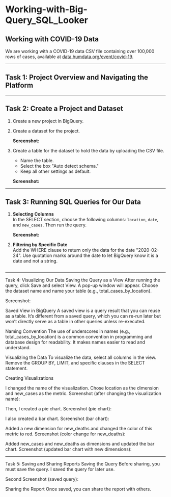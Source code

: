 # Working-with-Big-Query_SQL_Looker


## Working with COVID-19 Data
We are working with a COVID-19 data CSV file containing over 100,000 rows of cases, available at [data.humdata.org/event/covid-19](https://data.humdata.org/event/covid-19).

---

## Task 1: Project Overview and Navigating the Platform

---

## Task 2: Create a Project and Dataset
1. Create a new project in BigQuery.
2. Create a dataset for the project.
   
   **Screenshot:**
   ![]()

3. Create a table for the dataset to hold the data by uploading the CSV file. 
   - Name the table.
   - Select the box "Auto detect schema."
   - Keep all other settings as default.

   **Screenshot:**
   ![]()

---

## Task 3: Running SQL Queries for Our Data

1. **Selecting Columns**  
   In the SELECT section, choose the following columns: `location`, `date`, and `new_cases`. Then run the query.

   **Screenshot:**
   ![]()

2. **Filtering by Specific Date**  
   Add the WHERE clause to return only the data for the date "2020-02-24". Use quotation marks around the date to let BigQuery know it is a date and not a string. 
   
  ![]()

  ---

  Task 4: Visualizing Our Data
Saving the Query as a View
After running the query, click Save and select View. A pop-up window will appear. Choose the dataset name and name your table (e.g., total_cases_by_location).

Screenshot:

Saved View in BigQuery
A saved view is a query result that you can reuse as a table. It’s different from a saved query, which you can re-run later but won’t directly serve as a table in other queries unless re-executed.

Naming Convention
The use of underscores in names (e.g., total_cases_by_location) is a common convention in programming and database design for readability. It makes names easier to read and understand.

Visualizing the Data
To visualize the data, select all columns in the view. Remove the GROUP BY, LIMIT, and specific clauses in the SELECT statement.

Creating Visualizations

I changed the name of the visualization.
Chose location as the dimension and new_cases as the metric.
Screenshot (after changing the visualization name):

Then, I created a pie chart.
Screenshot (pie chart):

I also created a bar chart.
Screenshot (bar chart):

Added a new dimension for new_deaths and changed the color of this metric to red.
Screenshot (color change for new_deaths):

Added new_cases and new_deaths as dimensions and updated the bar chart.
Screenshot (updated bar chart with new dimensions):

---

Task 5: Saving and Sharing Reports
Saving the Query
Before sharing, you must save the query. I saved the query for later use.

Second Screenshot (saved query):

Sharing the Report
Once saved, you can share the report with others.
